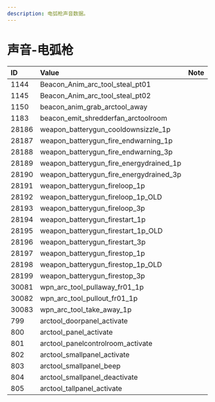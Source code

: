 ```yaml
---
description: 电弧枪声音数据。
---
```


# 声音-电弧枪

| ID | Value | Note |
| :--- | :--- | :--- |
| 1144 | Beacon\_Anim\_arc\_tool\_steal\_pt01 |  |
| 1145 | Beacon\_Anim\_arc\_tool\_steal\_pt02 |  |
| 1150 | beacon\_anim\_grab\_arctool\_away |  |
| 1183 | beacon\_emit\_shredderfan\_arctoolroom |  |
| 28186 | weapon\_batterygun\_cooldownsizzle\_1p |  |
| 28187 | weapon\_batterygun\_fire\_endwarning\_1p |  |
| 28188 | weapon\_batterygun\_fire\_endwarning\_3p |  |
| 28189 | weapon\_batterygun\_fire\_energydrained\_1p |  |
| 28190 | weapon\_batterygun\_fire\_energydrained\_3p |  |
| 28191 | weapon\_batterygun\_fireloop\_1p |  |
| 28192 | weapon\_batterygun\_fireloop\_1p\_OLD |  |
| 28193 | weapon\_batterygun\_fireloop\_3p |  |
| 28194 | weapon\_batterygun\_firestart\_1p |  |
| 28195 | weapon\_batterygun\_firestart\_1p\_OLD |  |
| 28196 | weapon\_batterygun\_firestart\_3p |  |
| 28197 | weapon\_batterygun\_firestop\_1p |  |
| 28198 | weapon\_batterygun\_firestop\_1p\_OLD |  |
| 28199 | weapon\_batterygun\_firestop\_3p |  |
| 30081 | wpn\_arc\_tool\_pullaway\_fr01\_1p |  |
| 30082 | wpn\_arc\_tool\_pullout\_fr01\_1p |  |
| 30083 | wpn\_arc\_tool\_take\_away\_1p |  |
| 799 | arctool\_doorpanel\_activate |  |
| 800 | arctool\_panel\_activate |  |
| 801 | arctool\_panelcontrolroom\_activate |  |
| 802 | arctool\_smallpanel\_activate |  |
| 803 | arctool\_smallpanel\_beep |  |
| 804 | arctool\_smallpanel\_deactivate |  |
| 805 | arctool\_tallpanel\_activate |  |

